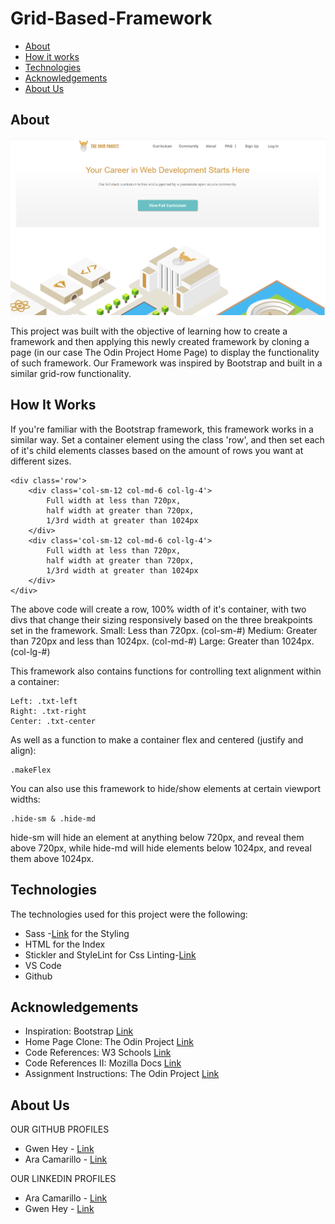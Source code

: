 # Grid-Based-Framework

* [About](#about)
* [How it works](#how-it-works)
* [Technologies](#technologies)
* [Acknowledgements](#acknowledgements)
* [About Us](#about-us)

## About

![screenshot image](./images/screenshot.PNG)

This project was built with the objective of learning how to create a framework and then applying this newly created framework by cloning a page (in our case The Odin Project Home Page) to display the functionality of such framework.
Our Framework was inspired by Bootstrap and built in a similar grid-row functionality.

## How It Works

If you're familiar with the Bootstrap framework, this framework works in a similar way. Set a container element using the class 'row', and then set each of it's child elements classes based on the amount of rows you want at different sizes.

```
<div class='row'>
    <div class='col-sm-12 col-md-6 col-lg-4'>
        Full width at less than 720px,
        half width at greater than 720px,
        1/3rd width at greater than 1024px
    </div>
    <div class='col-sm-12 col-md-6 col-lg-4'>
        Full width at less than 720px,
        half width at greater than 720px,
        1/3rd width at greater than 1024px
    </div>
</div>
```

The above code will create a row, 100% width of it's container, with two divs that change their sizing responsively based on the three breakpoints set in the framework.
Small: Less than 720px. (col-sm-#)
Medium: Greater than 720px and less than 1024px. (col-md-#)
Large: Greater than 1024px. (col-lg-#)

This framework also contains functions for controlling text alignment within a container:

```
Left: .txt-left
Right: .txt-right
Center: .txt-center
```

As well as a function to make a container flex and centered (justify and align):

```
.makeFlex
```

You can also use this framework to hide/show elements at certain viewport widths:

```
.hide-sm & .hide-md
```

hide-sm will hide an element at anything below 720px, and reveal them above 720px, while hide-md will hide elements below 1024px, and reveal them above 1024px.

## Technologies
The technologies used for this project were the following:
* Sass -[Link](https://sass-lang.com/) for the Styling
* HTML for the Index
* Stickler and StyleLint for Css Linting-[Link](https://stickler-ci.com/)
* VS Code
* Github

## Acknowledgements 
* Inspiration: Bootstrap [Link](https://getbootstrap.com/)
* Home Page Clone: The Odin Project [Link](https://www.theodinproject.com/home)
* Code References: W3 Schools [Link](https://www.w3schools.com/)
* Code References II: Mozilla Docs [Link](https://developer.mozilla.org/en-US/)
* Assignment Instructions: The Odin Project [Link](https://www.theodinproject.com/home)

## About Us

OUR GITHUB PROFILES
* Gwen Hey - [Link](https://github.com/HeyItsGwen)
* Ara Camarillo - [Link](https://github.com/aracelicaes)

OUR LINKEDIN PROFILES
* Ara Camarillo - [Link](https://www.linkedin.com/in/ara-camarillo-7297799b/)
* Gwen Hey - [Link](https://www.linkedin.com/in/gwen-hey-642109191/)
